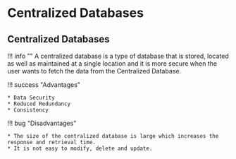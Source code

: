 # Centralized Databases


## Centralized Databases

!!! info ""
    A centralized database is a type of database that is stored, located as well as maintained at a single location and it is more secure when the user wants to fetch the data from the Centralized Database.



!!! success "Advantages"

    * Data Security
    * Reduced Redundancy
    * Consistency



!!! bug "Disadvantages"

    * The size of the centralized database is large which increases the response and retrieval time.
    * It is not easy to modify, delete and update.
